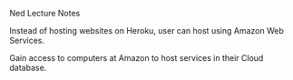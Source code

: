 Ned Lecture Notes

Instead of hosting websites on Heroku, user can host using Amazon Web Services.

Gain access to computers at Amazon to host services in their Cloud database.
